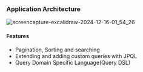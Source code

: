 
### Application Architecture
![screencapture-excalidraw-2024-12-16-01_54_26](https://github.com/user-attachments/assets/a9b56a15-aa00-4b40-95e7-a2c7d0db304f)

#### Features
- Pagination, Sorting and searching
- Extending and adding custom queries with JPQL
- Query Domain Specific Language(Query DSL)
  

